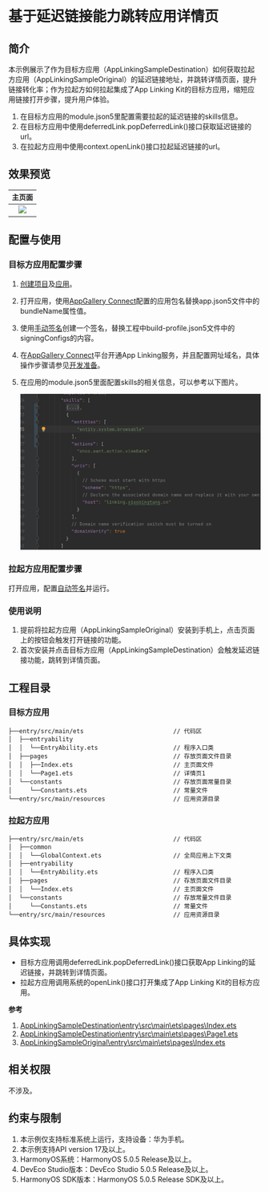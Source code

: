 # 基于延迟链接能力跳转应用详情页

## 简介

本示例展示了作为目标方应用（AppLinkingSampleDestination）如何获取拉起方应用（AppLinkingSampleOriginal）的延迟链接地址，并跳转详情页面，提升链接转化率；作为拉起方如何拉起集成了App Linking Kit的目标方应用，缩短应用链接打开步骤，提升用户体验。

1. 在目标方应用的module.json5里配置需要拉起的延迟链接的skills信息。
2. 在目标方应用中使用deferredLink.popDeferredLink()接口获取延迟链接的url。
3. 在拉起方应用中使用context.openLink()接口拉起延迟链接的url。

## 效果预览

|             **主页面**             |
| :--------------------------------: |
| ![](./SampleImg/device/sample.gif) |


## 配置与使用

### 目标方应用配置步骤

1. [创建项目](https://developer.huawei.com/consumer/cn/doc/app/agc-help-create-project-0000002242804048)及[应用](https://developer.huawei.com/consumer/cn/doc/app/agc-help-create-app-0000002247955506)。

2. 打开应用，使用[AppGallery Connect](https://developer.huawei.com/consumer/cn/service/josp/agc/index.html)配置的应用包名替换app.json5文件中的bundleName属性值。

3. 使用[手动签名](https://developer.huawei.com/consumer/cn/doc/harmonyos-guides/ide-signing#section297715173233)创建一个签名，替换工程中build-profile.json5文件中的signingConfigs的内容。

4. 在[AppGallery Connect](https://developer.huawei.com/consumer/cn/service/josp/agc/index.html)平台开通App Linking服务，并且配置网址域名，具体操作步骤请参见[开发准备](https://developer.huawei.com/consumer/cn/doc/harmonyos-guides/applinking-preparations)。

5. 在应用的module.json5里面配置skills的相关信息，可以参考以下图片。

   ![](./SampleImg/setting/module.png)

### 拉起方应用配置步骤

打开应用，配置[自动签名](https://developer.huawei.com/consumer/cn/doc/harmonyos-guides/ide-signing#section18815157237)并运行。

### 使用说明

1. 提前将拉起方应用（AppLinkingSampleOriginal）安装到手机上，点击页面上的按钮会触发打开链接的功能。
2. 首次安装并点击目标方应用（AppLinkingSampleDestination）会触发延迟链接功能，跳转到详情页面。

## 工程目录

### 目标方应用

```
├──entry/src/main/ets                         // 代码区
│  ├──entryability
│  │  └──EntryAbility.ets                     // 程序入口类
│  ├──pages                                   // 存放页面文件目录
│  │  ├──Index.ets                            // 主页面文件
│  │  └──Page1.ets                            // 详情页1
│  └──constants                               // 存放页面常量目录
│     └──Constants.ets                        // 常量文件
└──entry/src/main/resources                   // 应用资源目录
```

### 拉起方应用

```
├──entry/src/main/ets                         // 代码区
│  ├──common
│  │  └──GlobalContext.ets                    // 全局应用上下文类
│  ├──entryability
│  │  └──EntryAbility.ets                     // 程序入口类
│  ├──pages                                   // 存放页面文件目录
│  │  └──Index.ets                            // 主页面文件
│  └──constants                               // 存放常量文件目录
│     └──Constants.ets                        // 常量文件
└──entry/src/main/resources                   // 应用资源目录
```

## 具体实现

- 目标方应用调用deferredLink.popDeferredLink()接口获取App Linking的延迟链接，并跳转到详情页面。
- 拉起方应用调用系统的openLink()接口打开集成了App Linking Kit的目标方应用。

**参考**

1. [AppLinkingSampleDestination\entry\src\main\ets\pages\Index.ets](./AppLinkingSampleDestination/entry/src/main/ets/pages/Index.ets)
2. [AppLinkingSampleDestination\entry\src\main\ets\pages\Page1.ets](./AppLinkingSampleDestination/entry/src/main/ets/pages/Page1.ets)
3. [AppLinkingSampleOriginal\entry\src\main\ets\pages\Index.ets](./AppLinkingSampleOriginal/entry/src/main/ets/pages/Index.ets)


## 相关权限

不涉及。

## 约束与限制

1. 本示例仅支持标准系统上运行，支持设备：华为手机。 
2. 本示例支持API version 17及以上。 
3. HarmonyOS系统：HarmonyOS 5.0.5 Release及以上。
4. DevEco Studio版本：DevEco Studio 5.0.5 Release及以上。
5. HarmonyOS SDK版本：HarmonyOS 5.0.5 Release SDK及以上。 
